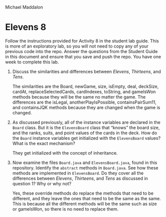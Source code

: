 Michael Maddalon

# Elevens 8

Follow the instructions provided for Activity 8 in the student lab guide. This is more of an exploratory lab, so you will not need to copy any of your previous code into the repo. Answer the questions from the Student Guide in this document and ensure that you save and push the repo. You have one week to complete this lab.

1. Discuss the similarities and differences between *Elevens*, *Thirteens*, and *Tens*.

    The similarities are the Board, newGame, size, isEmpty, deal, deckSize, cardAt, replaceSelectedCards, cardIndexes, toString, and gameIsWon methods because they will be the same no matter the game. The differences are the isLegal, anotherPlayIsPossible, containsPairSum11, and containsJQK methods because they are changed when the game is changed.

2. As discussed previously, all of the instance variables are declared in the `Board` class. But it is the `ElevensBoard` class that “knows” the board size, and the ranks, suits, and point values of the cards in the deck. How do the `Board` instance variables get initialized with the `ElevensBoard` values? What is the exact mechanism?

    They get initialized with the concept of inheritance.

3. Now examine the files `Board.java` and `ElevensBoard.java`, found in this repository. Identify the `abstract` methods in `Board.java`. See how these methods are implemented in `ElevensBoard`. Do they cover all the differences between *Elevens*, *Thirteens*, and *Tens* as discussed in question 1? Why or why not?

    Yes, these override methods do replace the methods that need to be different, and they leave the ones that need to be the same as the same. This is because all the different methods will be the same such as size or gameIsWon, so there is no need to replace them.  
